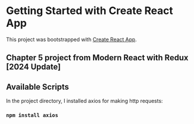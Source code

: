 # Getting Started with Create React App

This project was bootstrapped with [Create React App](https://github.com/facebook/create-react-app).

## Chapter 5 project from Modern React with Redux [2024 Update]

## Available Scripts

In the project directory, I installed axios for making http requests:

### `npm install axios`


